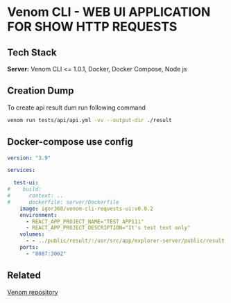 # Venom CLI - WEB UI APPLICATION FOR SHOW HTTP REQUESTS

## Tech Stack

**Server:** Venom CLI <= 1.0.1, Docker, Docker Compose, Node js

## Creation Dump

To create api result dum run following command

```bash
venom run tests/api/api.yml -vv --output-dir ./result
```

## Docker-compose use config

```yml
version: "3.9"

services:

  test-ui:
#    build:
#      context: ..
#      dockerfile: server/Dockerfile
    image: igor368/venom-cli-requests-ui:v0.0.2
    environment:
      - REACT_APP_PROJECT_NAME="TEST APP111"
      - REACT_APP_PROJECT_DESCRIPTION="It's test text only"
    volumes:
      - - ../public/result/:/usr/src/app/explorer-server/public/result # Link test result directory for parse them
    ports:
      - "8087:3002"
```

## Related

[Venom repository](https://github.com/ovh/venom)


